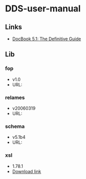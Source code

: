 # DDS-user-manual
     
## Links
 * [DocBook 5.1: The Definitive Guide](http://docbook.org/tdg51/en/html/)

## Lib

### fop

 * v1.0
 * URL: 

### relames
 
 * v20060319
 * URL: 
 
### schema

 * v5.1b4
 * URL: 
 
### xsl

 * 1.78.1 
 * [Download link](http://sourceforge.net/projects/docbook/files/docbook-xsl-ns/1.78.1/)


